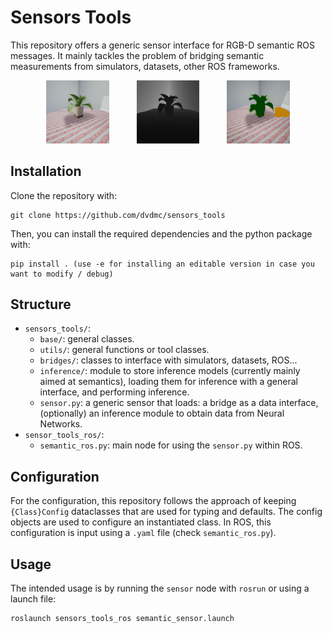 # Sensors Tools

This repository offers a generic sensor interface for RGB-D semantic ROS messages.
It mainly tackles the problem of bridging semantic measurements from simulators, datasets, other ROS frameworks.

<p float="center" align="middle">
  <img src="media/rgb.png" width="20%" hspace="20"/>
  <img src="media/depth.png" width="20%" hspace="20"/> 
  <img src="media/semantic.png" width="20%" hspace="20"/>
</p>

## Installation

Clone the repository with:

```
git clone https://github.com/dvdmc/sensors_tools
```

Then, you can install the required dependencies and the python package with:

```
pip install . (use -e for installing an editable version in case you want to modify / debug)
```

## Structure
- `sensors_tools/`:
  - `base/`: general classes.
  - `utils/`: general functions or tool classes.
  - `bridges/`: classes to interface with simulators, datasets, ROS...
  - `inference/`: module to store inference models (currently mainly aimed at semantics), loading them for inference with a general interface, and performing inference.
  - `sensor.py`: a generic sensor that loads: a bridge as a data interface, (optionally) an inference module to obtain data from Neural Networks.
- `sensor_tools_ros/`:
  -  `semantic_ros.py`: main node for using the `sensor.py` within ROS.

## Configuration

For the configuration, this repository follows the approach of keeping `{Class}Config` dataclasses that are used for typing and defaults. 
The config objects are used to configure an instantiated class. In ROS, this configuration is input using a `.yaml` file (check `semantic_ros.py`).

## Usage

The intended usage is by running the `sensor` node with `rosrun` or using a launch file:

```
roslaunch sensors_tools_ros semantic_sensor.launch
```
